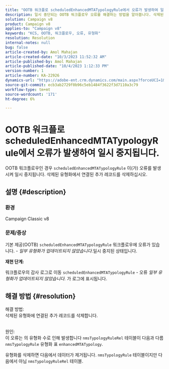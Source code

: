 ```yaml
---
title: "OOTB 워크플로 scheduledEnhancedMTATypologyRule에서 오류가 발생하여 일시 중지됩니다."
description: 일시 중단되는 OOTB 워크플로우 오류를 해결하는 방법을 알아봅니다. 삭제된 유형화에서 연결된 추가 레코드를 제거합니다.
solution: Campaign v8
product: Campaign v8
applies-to: "Campaign v8"
keywords: "KCS, OOTB, 워크플로우, 오류, 유형화"
resolution: Resolution
internal-notes: null
bug: false
article-created-by: Amol Mahajan
article-created-date: "10/3/2023 11:52:32 AM"
article-published-by: Amol Mahajan
article-published-date: "10/4/2023 1:12:33 PM"
version-number: 1
article-number: KA-22926
dynamics-url: "https://adobe-ent.crm.dynamics.com/main.aspx?forceUCI=1&pagetype=entityrecord&etn=knowledgearticle&id=744d794f-e361-ee11-be6e-6045bd006079"
source-git-commit: ecb3ab2729f0b96c5eb1484f3622f3d7110a3c79
workflow-type: tm+mt
source-wordcount: '171'
ht-degree: 6%

---
```


# OOTB 워크플로 scheduledEnhancedMTATypologyRule에서 오류가 발생하여 일시 중지됩니다.


OOTB 워크플로우인 경우 `scheduledEnhancedMTATypologyRule` 이(가) 오류를 발생시켜 일시 중지됩니다. 삭제된 유형화에서 연결된 추가 레코드를 삭제하십시오.

## 설명 {#description}


### <b>환경</b>

Campaign Classic v8



### <b>문제/증상</b>

기본 제공(OOTB) `scheduledEnhancedMTATypologyRule` 워크플로우에 오류가 있습니다. - *일부 유형화가 업데이트되지 않았습니다.*&#x200B;일시 중지된 상태입니다.

<b>재현 단계:</b>

워크플로우의 감사 로그로 이동 `scheduledEnhancedMTATypologyRule` - 오류 *일부 유형화가 업데이트되지 않았습니다.* 가 로그에 표시됩니다.


## 해결 방법 {#resolution}

해결 방법:<br>
삭제된 유형화에 연결된 추가 레코드를 삭제합니다.


<br>원인:<br>
이 오류는 의 유형화 수로 인해 발생합니다 `nmsTypologyRuleRel` 테이블이 다음과 다름 `nmsTypologyRule` 유형화 표 `enhancedMTATypology`.

유형화를 삭제하면 다음에서 데이터가 제거됩니다. `nmsTypologyRule` 테이블이지만 다음에서 아님 `nmsTypologyRuleRel` 테이블.
